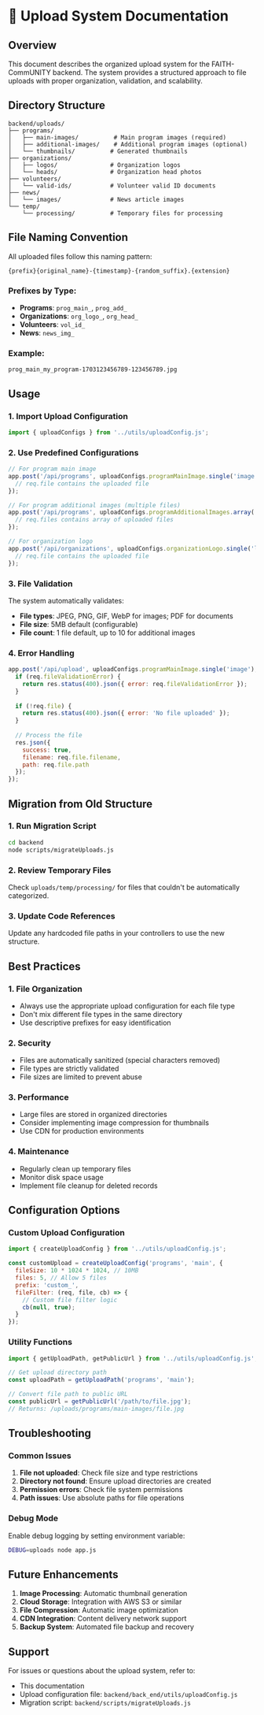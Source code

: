 # 📁 Upload System Documentation

## Overview

This document describes the organized upload system for the FAITH-CommUNITY backend. The system provides a structured approach to file uploads with proper organization, validation, and scalability.

## Directory Structure

```
backend/uploads/
├── programs/
│   ├── main-images/          # Main program images (required)
│   ├── additional-images/    # Additional program images (optional)
│   └── thumbnails/          # Generated thumbnails
├── organizations/
│   ├── logos/               # Organization logos
│   └── heads/               # Organization head photos
├── volunteers/
│   └── valid-ids/           # Volunteer valid ID documents
├── news/
│   └── images/              # News article images
└── temp/
    └── processing/          # Temporary files for processing
```

## File Naming Convention

All uploaded files follow this naming pattern:
```
{prefix}{original_name}-{timestamp}-{random_suffix}.{extension}
```

### Prefixes by Type:
- **Programs**: `prog_main_`, `prog_add_`
- **Organizations**: `org_logo_`, `org_head_`
- **Volunteers**: `vol_id_`
- **News**: `news_img_`

### Example:
```
prog_main_my_program-1703123456789-123456789.jpg
```

## Usage

### 1. Import Upload Configuration

```javascript
import { uploadConfigs } from '../utils/uploadConfig.js';
```

### 2. Use Predefined Configurations

```javascript
// For program main image
app.post('/api/programs', uploadConfigs.programMainImage.single('image'), (req, res) => {
  // req.file contains the uploaded file
});

// For program additional images (multiple files)
app.post('/api/programs', uploadConfigs.programAdditionalImages.array('images', 10), (req, res) => {
  // req.files contains array of uploaded files
});

// For organization logo
app.post('/api/organizations', uploadConfigs.organizationLogo.single('logo'), (req, res) => {
  // req.file contains the uploaded file
});
```

### 3. File Validation

The system automatically validates:
- **File types**: JPEG, PNG, GIF, WebP for images; PDF for documents
- **File size**: 5MB default (configurable)
- **File count**: 1 file default, up to 10 for additional images

### 4. Error Handling

```javascript
app.post('/api/upload', uploadConfigs.programMainImage.single('image'), (req, res) => {
  if (req.fileValidationError) {
    return res.status(400).json({ error: req.fileValidationError });
  }
  
  if (!req.file) {
    return res.status(400).json({ error: 'No file uploaded' });
  }
  
  // Process the file
  res.json({ 
    success: true, 
    filename: req.file.filename,
    path: req.file.path 
  });
});
```

## Migration from Old Structure

### 1. Run Migration Script

```bash
cd backend
node scripts/migrateUploads.js
```

### 2. Review Temporary Files

Check `uploads/temp/processing/` for files that couldn't be automatically categorized.

### 3. Update Code References

Update any hardcoded file paths in your controllers to use the new structure.

## Best Practices

### 1. File Organization
- Always use the appropriate upload configuration for each file type
- Don't mix different file types in the same directory
- Use descriptive prefixes for easy identification

### 2. Security
- Files are automatically sanitized (special characters removed)
- File types are strictly validated
- File sizes are limited to prevent abuse

### 3. Performance
- Large files are stored in organized directories
- Consider implementing image compression for thumbnails
- Use CDN for production environments

### 4. Maintenance
- Regularly clean up temporary files
- Monitor disk space usage
- Implement file cleanup for deleted records

## Configuration Options

### Custom Upload Configuration

```javascript
import { createUploadConfig } from '../utils/uploadConfig.js';

const customUpload = createUploadConfig('programs', 'main', {
  fileSize: 10 * 1024 * 1024, // 10MB
  files: 5, // Allow 5 files
  prefix: 'custom_',
  fileFilter: (req, file, cb) => {
    // Custom file filter logic
    cb(null, true);
  }
});
```

### Utility Functions

```javascript
import { getUploadPath, getPublicUrl } from '../utils/uploadConfig.js';

// Get upload directory path
const uploadPath = getUploadPath('programs', 'main');

// Convert file path to public URL
const publicUrl = getPublicUrl('/path/to/file.jpg');
// Returns: /uploads/programs/main-images/file.jpg
```

## Troubleshooting

### Common Issues

1. **File not uploaded**: Check file size and type restrictions
2. **Directory not found**: Ensure upload directories are created
3. **Permission errors**: Check file system permissions
4. **Path issues**: Use absolute paths for file operations

### Debug Mode

Enable debug logging by setting environment variable:
```bash
DEBUG=uploads node app.js
```

## Future Enhancements

1. **Image Processing**: Automatic thumbnail generation
2. **Cloud Storage**: Integration with AWS S3 or similar
3. **File Compression**: Automatic image optimization
4. **CDN Integration**: Content delivery network support
5. **Backup System**: Automated file backup and recovery

## Support

For issues or questions about the upload system, refer to:
- This documentation
- Upload configuration file: `backend/back_end/utils/uploadConfig.js`
- Migration script: `backend/scripts/migrateUploads.js`
